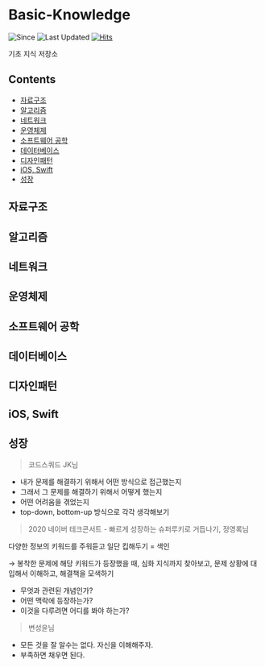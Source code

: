 # Basic-Knowledge

![Since](https://img.shields.io/badge/Since-2021.12.30-red)
![Last Updated](https://img.shields.io/endpoint?url=https://gist.githubusercontent.com/jwonyLee/8cada4493857dea994701e4a73a08dc9/raw/last-updated.json)
[![Hits](https://hits.seeyoufarm.com/api/count/incr/badge.svg?url=https%3A%2F%2Fgithub.com%2FjwonyLee%2FBasic-Knowledge&count_bg=%2379C83D&title_bg=%23555555&icon=&icon_color=%23E7E7E7&title=hits&edge_flat=false)](https://hits.seeyoufarm.com)

기초 지식 저장소

## Contents
  - [자료구조](#자료구조)
  - [알고리즘](#알고리즘)
  - [네트워크](#네트워크)
  - [운영체제](#운영체제)
  - [소프트웨어 공학](#소프트웨어-공학)
  - [데이터베이스](#데이터베이스)
  - [디자인패턴](#디자인패턴)
  - [iOS, Swift](#ios-swift)
  - [성장](#성장)

## 자료구조
## 알고리즘
## 네트워크
## 운영체제
## 소프트웨어 공학
## 데이터베이스
## 디자인패턴
## iOS, Swift

## 성장

> 코드스쿼드 JK님
- 내가 문제를 해결하기 위해서 어떤 방식으로 접근했는지
- 그래서 그 문제를 해결하기 위해서 어떻게 했는지
- 어떤 어려움을 겪었는지
- top-down, bottom-up 방식으로 각각 생각해보기

> 2020 네이버 테크콘서트 - 빠르게 성장하는 슈퍼루키로 거듭나기, 정영록님

다양한 정보의 키워드를 주워듣고 일단 킵해두기 = 색인

→ 봉착한 문제에 해당 키워드가 등장했을 때, 심화 지식까지 찾아보고, 문제 상황에 대입해서 이해하고, 해결책을 모색하기

- 무엇과 관련된 개념인가?
- 어떤 맥락에 등장하는가?
- 이것을 다루려면 어디를 봐야 하는가?

> 변성윤님

- 모든 것을 잘 알수는 없다. 자신을 이해해주자.
- 부족하면 채우면 된다.